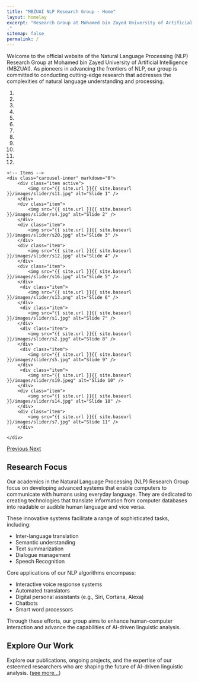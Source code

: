 ```yaml
---
title: "MBZUAI NLP Research Group - Home"
layout: homelay
excerpt: "Research Group at Mohamed bin Zayed University of Artificial Intelligence (MBZUAI)
."
sitemap: false
permalink: /
---
```


Welcome to the official website of the Natural Language Processing (NLP) Research Group at Mohamed bin Zayed University of Artificial Intelligence (MBZUAI). As pioneers in advancing the frontiers of NLP, our group is committed to conducting cutting-edge research that addresses the complexities of natural language understanding and processing.

<style>
#carousel img {
    width: 100%;
    height: 400px; /* Set the desired height */
    object-fit: cover; /* This will ensure the images cover the entire area while maintaining aspect ratio */
}
</style>

<div markdown="0" id="carousel" class="carousel slide" data-ride="carousel" data-interval="4000" data-pause="hover" >
    <!-- Menu -->
    <ol class="carousel-indicators">
        <li data-target="#carousel" data-slide-to="0" class="active"></li>
        <li data-target="#carousel" data-slide-to="1"></li>
        <li data-target="#carousel" data-slide-to="2"></li>
        <li data-target="#carousel" data-slide-to="3"></li>
        <li data-target="#carousel" data-slide-to="4"></li>
        <li data-target="#carousel" data-slide-to="5"></li>
        <li data-target="#carousel" data-slide-to="6"></li>
        <li data-target="#carousel" data-slide-to="7"></li>
        <li data-target="#carousel" data-slide-to="8"></li>
        <li data-target="#carousel" data-slide-to="9"></li>
        <li data-target="#carousel" data-slide-to="10"></li>
        <li data-target="#carousel" data-slide-to="11"></li>
    </ol>

    <!-- Items -->
    <div class="carousel-inner" markdown="0">
        <div class="item active">
            <img src="{{ site.url }}{{ site.baseurl }}/images/slider/s11.jpg" alt="Slide 1" />
        </div>
        <div class="item">
            <img src="{{ site.url }}{{ site.baseurl }}/images/slider/s4.jpg" alt="Slide 2" />
        </div>
        <div class="item">
            <img src="{{ site.url }}{{ site.baseurl }}/images/slider/s20.jpg" alt="Slide 3" />
        </div>
        <div class="item">
            <img src="{{ site.url }}{{ site.baseurl }}/images/slider/s12.jpg" alt="Slide 4" />
        </div>
        <div class="item">
            <img src="{{ site.url }}{{ site.baseurl }}/images/slider/s16.jpg" alt="Slide 5" />
        </div>       
         <div class="item">
            <img src="{{ site.url }}{{ site.baseurl }}/images/slider/s13.png" alt="Slide 6" />
        </div>       
         <div class="item">
            <img src="{{ site.url }}{{ site.baseurl }}/images/slider/s1.jpg" alt="Slide 7" />
        </div>       
         <div class="item">
            <img src="{{ site.url }}{{ site.baseurl }}/images/slider/s2.jpg" alt="Slide 8" />
        </div>       
         <div class="item">
            <img src="{{ site.url }}{{ site.baseurl }}/images/slider/s5.jpg" alt="Slide 9" />
        </div>       
         <div class="item">
            <img src="{{ site.url }}{{ site.baseurl }}/images/slider/s19.jpeg" alt="Slide 10" />
        </div>
        <div class="item">
            <img src="{{ site.url }}{{ site.baseurl }}/images/slider/s14.jpg" alt="Slide 10" />
        </div>        
        <div class="item">
            <img src="{{ site.url }}{{ site.baseurl }}/images/slider/s7.jpg" alt="Slide 11" />
        </div>

    </div>
  <a class="left carousel-control" href="#carousel" role="button" data-slide="prev">
    <span class="glyphicon glyphicon-chevron-left" aria-hidden="true"></span>
    <span class="sr-only">Previous</span>
  </a>
  <a class="right carousel-control" href="#carousel" role="button" data-slide="next">
    <span class="glyphicon glyphicon-chevron-right" aria-hidden="true"></span>
    <span class="sr-only">Next</span>
  </a>
</div>

## **Research Focus**

Our academics in the Natural Language Processing (NLP) Research Group focus on developing advanced systems that enable computers to communicate with humans using everyday language. They are dedicated to creating technologies that translate information from computer databases into readable or audible human language and vice versa.

These innovative systems facilitate a range of sophisticated tasks, including:

* Inter-language translation
* Semantic understanding
* Text summarization
* Dialogue management
* Speech Recognition

Core applications of our NLP algorithms encompass:

* Interactive voice response systems
* Automated translators
* Digital personal assistants (e.g., Siri, Cortana, Alexa)
* Chatbots
* Smart word processors

Through these efforts, our group aims to enhance human-computer interaction and advance the capabilities of AI-driven linguistic analysis.

## **Explore Our Work**

Explore our publications, ongoing projects, and the expertise of our esteemed researchers who are shaping the future of AI-driven linguistic analysis. (<a href="{{ site.url }}{{ site.baseurl }}/publications">see more...</a>)
